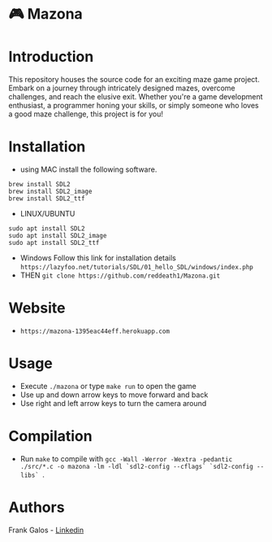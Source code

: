 # 🎮 Mazona
# Introduction
This repository houses the source code for an exciting maze game project. Embark on a journey through intricately designed mazes, overcome challenges, and reach the elusive exit. Whether you're a game development enthusiast, a programmer honing your skills, or simply someone who loves a good maze challenge, this project is for you!
# Installation

* using MAC install the following software.
```
brew install SDL2
brew install SDL2_image
brew install SDL2_ttf
```
* LINUX/UBUNTU
```
sudo apt install SDL2
sudo apt install SDL2_image
sudo apt install SDL2_ttf
```

* Windows
 Follow this link for installation details ```https://lazyfoo.net/tutorials/SDL/01_hello_SDL/windows/index.php```
* THEN
 ```git clone https://github.com/reddeath1/Mazona.git```

# Website
* ```https://mazona-1395eac44eff.herokuapp.com```
  
# Usage
* Execute ```./mazona``` or type ```make run``` to open the game
* Use up and down arrow keys to move forward and back
* Use right and left arrow keys to turn the camera around
# Compilation
* Run ```make``` to compile with ```gcc -Wall -Werror -Wextra -pedantic ./src/*.c -o mazona -lm -ldl `sdl2-config --cflags` `sdl2-config --libs` ```.
# Authors
Frank Galos - [Linkedin](https://www.linkedin.com/in/frankgalos)    
